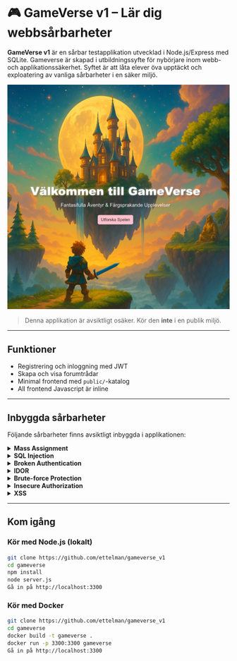 # 🎮 GameVerse v1 – Lär dig webbsårbarheter

**GameVerse v1** är en sårbar testapplikation utvecklad i Node.js/Express med SQLite. Gameverse är skapad i utbildningssyfte för nybörjare inom webb- och applikationssäkerhet. Syftet är att låta elever öva upptäckt och exploatering av vanliga sårbarheter i en säker miljö.

![alt text](captura-2025-05-05-1746474089.png)

> Denna applikation är avsiktligt osäker. Kör den **inte** i en publik miljö.

---

## Funktioner

- Registrering och inloggning med JWT
- Skapa och visa forumtrådar
- Minimal frontend med `public/`-katalog
- All frontend Javascript är inline

---

##  Inbyggda sårbarheter

Följande sårbarheter finns avsiktligt inbyggda i applikationen:

<details>
<summary> <strong>Mass Assignment</strong></summary>

Vid registrering går det att specificera `role`, vilket gör att man kan skapa admin-användare. Dock har detta ingen effekt om rollbaserad åtkomst inte används rätt.

</details>

<details>
<summary> <strong>SQL Injection</strong></summary>

Login använder icke-parameteriserade SQL-queries:

```sql
SELECT * FROM users WHERE username = 'användare' AND password = 'lösenord'
```

</details> <details> <summary> <strong>Broken Authentication</strong></summary>

JWT-token signeras med en hårdkodad och svag nyckel (supersecretkey), vilket gör den sårbar för bruteforce.
</details> <details> <summary> <strong>IDOR</strong></summary>

Alla användare kan ta bort trådar via /threads/:id, oavsett om de äger tråden eller inte.
</details> <details> <summary> <strong>Brute-force Protection</strong></summary>

Det finns inget skydd mot upprepade inloggningsförsök – ingen rate limiting, CAPTCHA eller lockout.
</details> <details> <summary> <strong>Insecure Authorization</strong></summary>

Vid trådskapande används username från klienten istället för att hämta det från den autentiserade JWT-token. Det möjliggör att t.ex. skapa trådar som annan användare.
</details>

<details> <summary> <strong>XSS</strong></summary>

Det finns i princip ingen sanering av user generated content.
</details>

---

## Kom igång

### Kör med Node.js (lokalt)

```bash
git clone https://github.com/ettelman/gameverse_v1
cd gameverse
npm install
node server.js
Gå in på http://localhost:3300
```

### Kör med Docker

```Bash
git clone https://github.com/ettelman/gameverse_v1
cd gameverse
docker build -t gameverse .
docker run -p 3300:3300 gameverse
Gå in på http://localhost:3300
```
